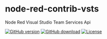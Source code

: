 # node-red-contrib-vsts
Node Red Visual Studio Team Services Api


[![GitHub version](https://img.shields.io/github/release/alisaitteke/node-red-contrib-vsts.svg)](https://github.com/alisaitteke/node-red-contrib-vsts/releases/latest)
[![GitHub download](https://img.shields.io/github/downloads/alisaitteke/node-red-contrib-vsts/total.svg)](https://github.com/alisaitteke/node-red-contrib-vsts/releases/latest)
[![License](https://img.shields.io/github/license/alisaitteke/node-red-contrib-vsts.svg)](https://github.com/alisaitteke/node-red-contrib-vsts/blob/development/LICENSE.txt)
